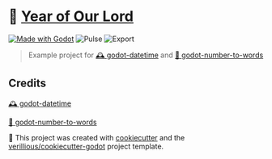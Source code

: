 # :scroll: [Year of Our Lord](verillious.github.io/yol)
[![Made with Godot](https://img.shields.io/badge/Made%20with-Godot-478CBF?style=flat&logo=godot%20engine&logoColor=white)](https://godotengine.org)
![Pulse](https://img.shields.io/github/commit-activity/m/verillious/yol)
![Export](https://github.com/verillious/yol/actions/workflows/godot-export.yml/badge.svg)

> Example project for [:mantelpiece_clock: godot-datetime](https://github.com/verillious/godot-datetime) and [:scroll: godot-number-to-words](https://github.com/verillious/godot-number-to-words)

Credits
-------

[:mantelpiece_clock: godot-datetime](https://github.com/verillious/godot-datetime)

[:scroll: godot-number-to-words](https://github.com/verillious/godot-number-to-words)

:cookie: This project was created with [cookiecutter](https://github.com/audreyr/cookiecutter) and the [verillious/cookiecutter-godot](https://github.com/verillious/cookiecutter-godot) project template.
